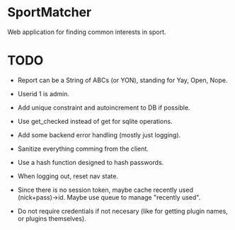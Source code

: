 # SportMatcher

Web application for finding common interests in sport.

# TODO

 - Report can be a String of ABCs (or YON), standing for Yay, Open, Nope.

 - Userid 1 is admin.

 - Add unique constraint and autoincrement to DB if possible.

 - Use get_checked instead of get for sqlite operations.

 - Add some backend error handling (mostly just logging).

 - Sanitize everything comming from the client.

 - Use a hash function designed to hash passwords.

 - When logging out, reset nav state.

 - Since there is no session token, maybe cache recently used (nick+pass)->id. Maybe use queue to manage "recently used".

 - Do not require credentials if not necesary (like for getting plugin names, or plugins themselves).